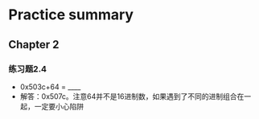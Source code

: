 # Practice summary

## Chapter 2
### 练习题2.4
- 0x503c+64 = ____
- 解答：0x507c。注意64并不是16进制数，如果遇到了不同的进制组合在一起，一定要小心陷阱
